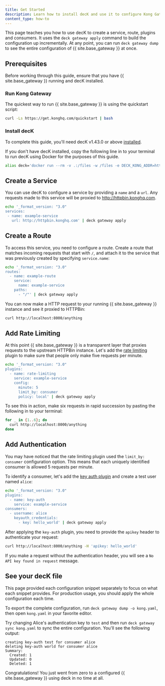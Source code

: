```yaml
---
title: Get Started
description: Learn how to install decK and use it to configure Kong Gateway
content_type: how-to
---
```


This page teaches you how to use decK to create a service, route, plugins and consumers. It uses the `deck gateway apply` command to build the configuration up incrementally. At any point, you can run `deck gateway dump` to see the entire configuration of {{ site.base_gateway }} at once.

## Prerequisites

Before working through this guide, ensure that you have {{ site.base_gateway }} running and decK installed.

### Run Kong Gateway

The quickest way to run {{ site.base_gateway }} is using the quickstart script:

```bash
curl -Ls https://get.konghq.com/quickstart | bash
```

### Install decK

To complete this guide, you'll need decK v1.43.0 or above [installed](/deck/install/).

If you don't have decK installed, copy the following line in to your terminal to run decK using Docker for the purposes of this guide.

```bash
alias deck='docker run --rm -v .:/files -w /files -e DECK_KONG_ADDR=http://host.docker.internal:8001 kong/deck'
```

## Create a Service

You can use decK to configure a service by providing a `name` and a `url`. Any requests made to this service will be proxied to http://httpbin.konghq.com.

```bash
echo '_format_version: "3.0"
services:
 - name: example-service
   url: http://httpbin.konghq.com' | deck gateway apply
```

## Create a Route

To access this service, you need to configure a route. Create a route that matches incoming requests that start with `/`, and attach it to the service that was previously created by specifying `service.name`:

```bash
echo '_format_version: "3.0"
routes:
  - name: example-route
    service: 
      name: example-service
    paths:
      - "/"' | deck gateway apply
```

You can now make a HTTP request to your running {{ site.base_gateway }} instance and see it proxied to HTTPBin:

```bash
curl http://localhost:8000/anything
```

## Add Rate Limiting

At this point {{ site.base_gateway }} is a transparent layer that proxies requests to the upstream HTTPBin instance. Let's add the [rate limiting](/hub/rate-limiting/) plugin to make sure that people only make five requests per minute.

```bash
echo '_format_version: "3.0"
plugins:
  - name: rate-limiting
    service: example-service
    config:
      minute: 5
      limit_by: consumer
      policy: local' | deck gateway apply
```

To see this in action, make six requests in rapid succession by pasting the following in to your terminal:

```bash
for _ in {1..6}; do 
  curl http://localhost:8000/anything
done
```

## Add Authentication

You may have noticed that the rate limiting plugin used the `limit_by: consumer` configuration option. This means that each uniquely identified consumer is allowed 5 requests per minute.

To identify a consumer, let's add the [key auth plugin](/hub/key-auth/) and create a test user named `alice`:

```bash
echo '_format_version: "3.0"
plugins:
  - name: key-auth
    service: example-service
consumers:
  - username: alice
    keyauth_credentials:
      - key: hello_world' | deck gateway apply
```

After applying the `key-auth` plugin, you need to provide the `apikey` header to authenticate your request:

```bash
curl http://localhost:8000/anything -H 'apikey: hello_world'
```

If you make a request without the authentication header, you will see a `No API key found in request` message.

## See your decK file

This page provided each configuration snippet separately to focus on what each snippet provides. For production usage, you should apply the whole configuration each time.

To export the complete configuration, run `deck gateway dump -o kong.yaml`, then open `kong.yaml` in your favorite editor.

Try changing Alice's authentication key to `test` and then run `deck gateway sync kong.yaml` to sync the entire configuration. You'll see the following output:

```
creating key-auth test for consumer alice
deleting key-auth world for consumer alice
Summary:
  Created: 1
  Updated: 0
  Deleted: 1
```

Congratulations! You just went from zero to a configured {{ site.base_gateway }} using deck in no time at all.